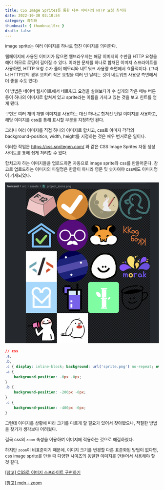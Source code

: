 ```yaml
---
title: CSS Image Sprites를 통한 다수 이미지의 HTTP 요청 최적화
date: 2022-10-30 03:10:54
category: 최적화
thumbnail: { thumbnailSrc }
draft: false
---
```



image sprite는 여러 이미지를 하나로 합친 이미지를 의미한다.

웹페이지에 사용된 이미지가 많으면 웹브라우저는 해당 이미지의 수만큼 HTTP 요청을 해야 하므로 로딩이 길어질 수 있다.
이러한 문제를 하나로 합쳐진 이미지 스프라이트를 사용하면, HTTP 요청 수가 줄어 메모리와 네트워크 사용량 측면에서 효율적이다.
(그러나 HTTP/2의 경우 오히려 작은 요청을 여러 번 날리는 것이 네트워크 사용량 측면에서 더 좋을 수도 있다)

이 방법은 네이버 웹사이트에서 네트워크 요청을 살펴보다가 수 십개의 작은 메뉴 버튼 등이 하나의 이미지로 합쳐져 있고 sprite라는 이름을 가지고 있는 것을 보고 힌트를 얻게 됐다.

구현은 여러 개의 개별 이미지를 사용하는 대신 하나로 합쳐진 단일 이미지를 사용하고, 해당 이미지를 css를 통해 표시할 부분을 지정하면 된다.

그러나 여러 이미지를 직접 하나의 이미지로 합치고, css로 이미지 각각의 background-position, width, height를 지정하는 것은 매우 번거로운 일이다.

이러한 작업은 <https://css.spritegen.com/> 와 같은 CSS Image Sprites 자동 생성 사이트를 통해 쉽게 처리할 수 있다.

합치고자 하는 이미지들을 업로드하면 자동으로 image sprite와 css를 만들어준다. 참고로 업로드하는 이미지의 파일명은 한글이 아니라 영문 및 숫자여야 css에도 이미지명이 기재되었다.

![css image sprite](../image/css-image-sprite.png)

```css
// css
.a,
.b,
.c { display: inline-block; background: url('sprite.png') no-repeat; overflow: hidden;  width: 200px; height: 200px;}
.a {
    background-position: -0px -0px;
}
.b {
    background-position: -200px -0px;
}
.c {
    background-position: -400px -0px;
}
```

그런데 이미지를 상황에 따라 크기를 다르게 할 필요가 있어서 찾아봤으나, 적절한 방법을 찾기가 생각보다 어려웠다.

결국 css의 `zoom` 속성을 이용하여 이미지에 적용하는 것으로 해결하였다.

하지만 `zoom`이 비표준이기 때문에, 이미지 크기를 변경할 다른 표준화된 방법이 없다면, css image sprite를 만들 때 다양한 사이즈의 동일한 이미지를 만들어서 사용해야 할 것 같다.

[[참고] CSS로 이미지 스프라이트 구현하기](https://developer.mozilla.org/ko/docs/Web/CSS/CSS_Images/Implementing_image_sprites_in_CSS)

[[참고] mdn - zoom](https://developer.mozilla.org/en-US/docs/Web/CSS/zoom)
